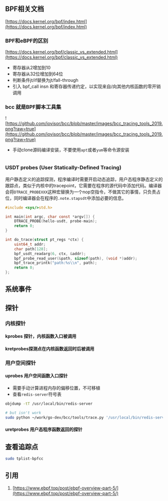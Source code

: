 
## BPF相关文档

[https://docs.kernel.org/bpf/index.html](https://docs.kernel.org/bpf/index.html)

### BPF和eBPF的区别
[https://docs.kernel.org/bpf/classic_vs_extended.html](https://docs.kernel.org/bpf/classic_vs_extended.html)

- 寄存器从2增加到10
- 寄存器从32位增加到64位
- 判断条件jt/if替换为jt/fall-through
- 引入 bpf_call insn 和寄存器传递约定，以实现来自/向其他内核函数的零开销调用

### bcc 就是BPF脚本工具集
![https://github.com/iovisor/bcc/blob/master/images/bcc_tracing_tools_2019.png?raw=true](https://github.com/iovisor/bcc/blob/master/images/bcc_tracing_tools_2019.png?raw=true)

- 手动clone源码编译安装，不要使用`apt`或者`yum`等命令源安装
```bash

```

### USDT probes (User Statically-Defined Tracing)
用户静态定义的追踪探测，程序编译时需要开启动态追踪，用户态程序静态定义的跟踪点，类似于内核中的tracepoint，它需要在程序的源代码中添加代码。编译器会将`DTRACE_PROBEXXX`这种宏替换为一个nop空指令，不做其它的事情，只负责占位，同时编译器会在程序的`.note.stapsdt`中添加必要的信息。

```c
#include <sys/>std.h>

int main(int argc, char const *argv[]) {
    DTRACE_PROBE(hello-usdt, probe-main);
    return 0;
}
```

```c
int do_trace(struct pt_regs *ctx) {
    uint64_t addr;
    char path[128];
    bpf_usdt_readarg(6, ctx, &addr);
    bpf_probe_read_user(&path, sizeof(path), (void *)addr);
    bpf_trace_printk("path:%s\\n", path);
    return 0;
};
```

## 系统事件

## 探针

### 内核探针

#### kprobes 探针，内核函数入口被调用


#### kretprobes探测点在内核函数返回时后被调用

### 用户空间探针

#### uprobes 用户空间函数入口探针
- 需要手动计算进程内存的偏移位置，不可移植
- 查看`redis-server`符号表 
```bash
objdump -tT /usr/local/bin/redis-server

# but isn't work
sudo python ~/work/go-dev/bcc/tools/trace.py '/usr/local/bin/redis-server:createStringObject "%s" arg1'
```

#### uretprobes 用户态程序函数返回的探针

## 查看追踪点

```bash
sudo tplist-bpfcc

```


## 引用

1. [https://www.ebpf.top/post/ebpf-overview-part-5/](https://www.ebpf.top/post/ebpf-overview-part-5/)